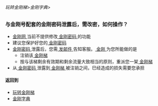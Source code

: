 ###### 玩转金刚梯>金刚字典>


### 与金刚号配套的金刚密码泄露后，需改密，如何操作？

- [ 金刚网 ](https://github.com/a2zitpro/web/blob/master/LadderFree/kkDictionary/KKSiteZh.md)当前不提供修改[ 金刚密码 ](https://github.com/a2zitpro/web/blob/master/LadderFree/kkDictionary/KKIDsPassWord.md)的功能
- 建议您保护好您的[ 金刚密码 ](https://github.com/a2zitpro/web/blob/master/LadderFree/kkDictionary/KKIDsPassWord.md)
- [ 金刚密码 ](https://github.com/a2zitpro/web/blob/master/LadderFree/kkDictionary/KKIDsPassWord.md)泄露后，您需[ 发邮件 ](mailto:cs@a2zit.us)告知客服。[ 金刚 ](https://github.com/a2zitpro/web/blob/master/LadderFree/kkDictionary/Atozitpro.md)为您所能做的是
  - 注销该[ 金刚梯 ](https://github.com/a2zitpro/web/blob/master/LadderFree/kkDictionary/KKLadder.md)
  - 按与该梯剩余有效期和剩余流量大致相当的原则，重派您一架[ 金刚梯 ](https://github.com/a2zitpro/web/blob/master/LadderFree/kkDictionary/KKLadder.md)
- 从[ 金刚密码 ](https://github.com/a2zitpro/web/blob/master/LadderFree/kkDictionary/KKIDsPassWord.md)泄露到[ 金刚梯 ](https://github.com/a2zitpro/web/blob/master/LadderFree/kkDictionary/KKLadder.md)被注销之间，巳经造成的损失需要您承担



#### 返回到
- [玩转金刚梯](https://github.com/a2zitpro/web/blob/master/LadderFree/A.md)
- [金刚字典](https://github.com/a2zitpro/web/blob/master/LadderFree/kkDictionary/KKDictionary.md)



